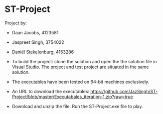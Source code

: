 # ST-Project

Project by:
- Daan Jacobs, 4123581 
- Jaspreet Singh, 3754022 
- Daniël Stekelenburg, 4153286

- To build the project: clone the solution and open the the solution file in Visual Studio.
The project and test project are situated in the same solution.
- The executables have been tested on 64-bit machines exclusively.
- An URL to download the executables: https://github.com/JazSingh/ST-Project/blob/master/Executabales_iteration-1.zip?raw=true
- Download and unzip the file. Run the ST-Project.exe file to play.

